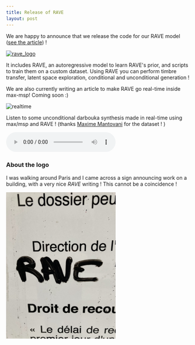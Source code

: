 ```yaml
---
title: Release of RAVE
layout: post
---
```


We are happy to announce that we release the code for our RAVE model ([see the article](https://arxiv.org/abs/2111.05011)) !

[![rave_logo](https://github.com/caillonantoine/RAVE/raw/master/docs/rave.png)](https://github.com/caillonantoine/RAVE)

It includes RAVE, an autoregressive model to learn RAVE's prior, and scripts to train them on a custom dataset. Using RAVE you can perform timbre transfer, latent space exploration, conditional and unconditional generation !

We are also currently writing an article to make RAVE go real-time inside max-msp! Coming soon :) 

![realtime](https://github.com/caillonantoine/RAVE/raw/master/docs/maxmsp_screenshot.png)

Listen to some unconditional darbouka synthesis made in real-time using max/msp and RAVE ! (thanks [Maxime Mantovani](https://www.maximemantovani.com/) for the dataset ! )

<audio src="https://github.com/caillonantoine/RAVE/raw/master/docs/darbouka_prior.mp3" controls></audio>

### About the logo

I was walking around Paris and I came across a sign announcing work on a building, with a very nice _RAVE_ writing ! This cannot be a coincidence !

<img src="/assets/rave_real.jpg" width=300px/>


<div id="fb-root"></div>
<script async defer crossorigin="anonymous" src="https://connect.facebook.net/fr_FR/sdk.js#xfbml=1&version=v12.0" nonce="50a4yVLX"></script>

<center>
<div class="fb-comments" data-href="https://caillonantoine.github.io/2021/11/18/rave.html" data-width="" data-numposts="5"></div>
</center>